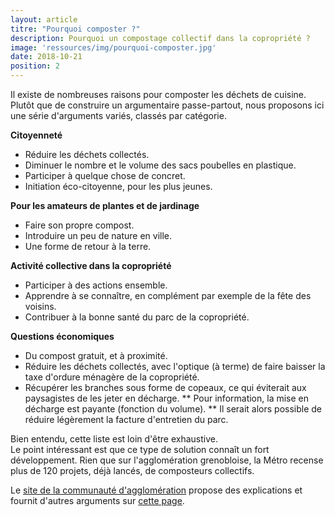 ```yaml
---
layout: article
titre: "Pourquoi composter ?"
description: Pourquoi un compostage collectif dans la copropriété ?
image: 'ressources/img/pourquoi-composter.jpg'
date: 2018-10-21
position: 2
---
```


Il existe de nombreuses raisons pour composter les déchets de cuisine.  
Plutôt que de construire un argumentaire passe-partout, nous proposons ici
une série d'arguments variés, classés par catégorie.

**Citoyenneté**

* Réduire les déchets collectés.
* Diminuer le nombre et le volume des sacs poubelles en plastique.
* Participer à quelque chose de concret.
* Initiation éco-citoyenne, pour les plus jeunes.

**Pour les amateurs de plantes et de jardinage**

* Faire son propre compost.
* Introduire un peu de nature en ville.
* Une forme de retour à la terre.

**Activité collective dans la copropriété**

* Participer à des actions ensemble.
* Apprendre à se connaître, en complément par exemple de la fête des voisins.
* Contribuer à la bonne santé du parc de la copropriété.

**Questions économiques**

* Du compost gratuit, et à proximité.
* Réduire les déchets collectés, avec l'optique (à terme) de faire baisser la taxe d'ordure ménagère de la copropriété.
* Récupérer les branches sous forme de copeaux, ce qui éviterait aux paysagistes de les jeter en décharge.
** Pour information, la mise en décharge est payante (fonction du volume).
** Il serait alors possible de réduire légèrement la facture d'entretien du parc.

Bien entendu, cette liste est loin d'être exhaustive.  
Le point intéressant est que ce type de solution connaît un fort développement. Rien que sur l'agglomération grenobloise,
la Métro recense plus de 120 projets, déjà lancés, de composteurs collectifs.

Le [site de la communauté d'agglomération](http://www.moinsjeter.fr) propose des explications et fournit
d'autres arguments sur [cette page](http://www.moinsjeter.fr/les-bonnes-idees/composter).
